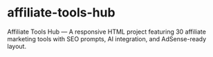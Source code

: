 # affiliate-tools-hub
Affiliate Tools Hub — A responsive HTML project featuring 30 affiliate marketing tools with SEO prompts, AI integration, and AdSense-ready layout.
